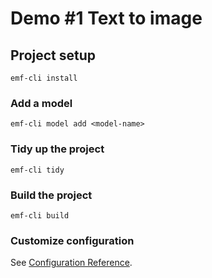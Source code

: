 # Demo #1 Text to image

## Project setup
```
emf-cli install
```

### Add a model
```
emf-cli model add <model-name>
```

### Tidy up the project
```
emf-cli tidy
```

### Build the project
```
emf-cli build
```

### Customize configuration
See [Configuration Reference](https://easy-model-fusion.github.io/docs/).
